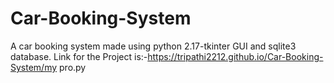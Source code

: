 # Car-Booking-System
A car booking system made using python 2.17-tkinter GUI and sqlite3 database. 
Link for the Project is:-https://tripathi2212.github.io/Car-Booking-System/my pro.py

